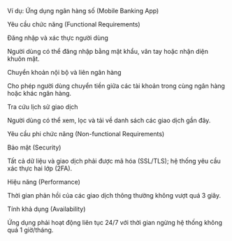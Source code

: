 Ví dụ: Ứng dụng ngân hàng số (Mobile Banking App) 

Yêu cầu chức năng (Functional Requirements)

Đăng nhập và xác thực người dùng

Người dùng có thể đăng nhập bằng mật khẩu, vân tay hoặc nhận diện khuôn mặt.

Chuyển khoản nội bộ và liên ngân hàng

Cho phép người dùng chuyển tiền giữa các tài khoản trong cùng ngân hàng hoặc khác ngân hàng.

Tra cứu lịch sử giao dịch

Người dùng có thể xem, lọc và tải về danh sách các giao dịch gần đây.

Yêu cầu phi chức năng (Non-functional Requirements)

Bảo mật (Security)

Tất cả dữ liệu và giao dịch phải được mã hóa (SSL/TLS); hệ thống yêu cầu xác thực hai lớp (2FA).

Hiệu năng (Performance)

Thời gian phản hồi của các giao dịch thông thường không vượt quá 3 giây.

Tính khả dụng (Availability)

Ứng dụng phải hoạt động liên tục 24/7 với thời gian ngừng hệ thống không quá 1 giờ/tháng.
